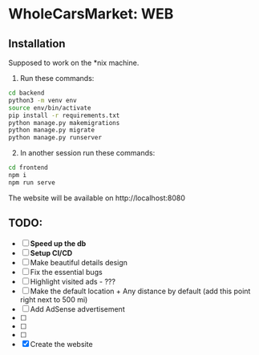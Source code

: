 # WholeCarsMarket: WEB

## Installation

Supposed to work on the *nix machine.

1. Run these commands:
```bash
cd backend
python3 -m venv env
source env/bin/activate
pip install -r requirements.txt
python manage.py makemigrations
python manage.py migrate
python manage.py runserver
```
2. In another session run these commands:
```bash
cd frontend
npm i
npm run serve
```
The website will be available on http://localhost:8080

## TODO:
- [ ] **Speed up the db**
- [ ] **Setup CI/CD**
- [ ] Make beautiful details design
- [ ] Fix the essential bugs
- [ ] Highlight visited ads - ???
- [ ] Make the default location + Any distance by default (add this point right next to 500 mi)
- [ ] Add AdSense advertisement
- [ ] 
- [ ] 
- [ ]
- [x] Create the website
